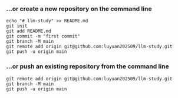 ### …or create a new repository on the command line

```
echo "# llm-study" >> README.md
git init
git add README.md
git commit -m "first commit"
git branch -M main
git remote add origin git@github.com:luyuan202509/llm-study.git
git push -u origin main
```

### …or push an existing repository from the command line

```
git remote add origin git@github.com:luyuan202509/llm-study.git
git branch -M main
git push -u origin main
```

